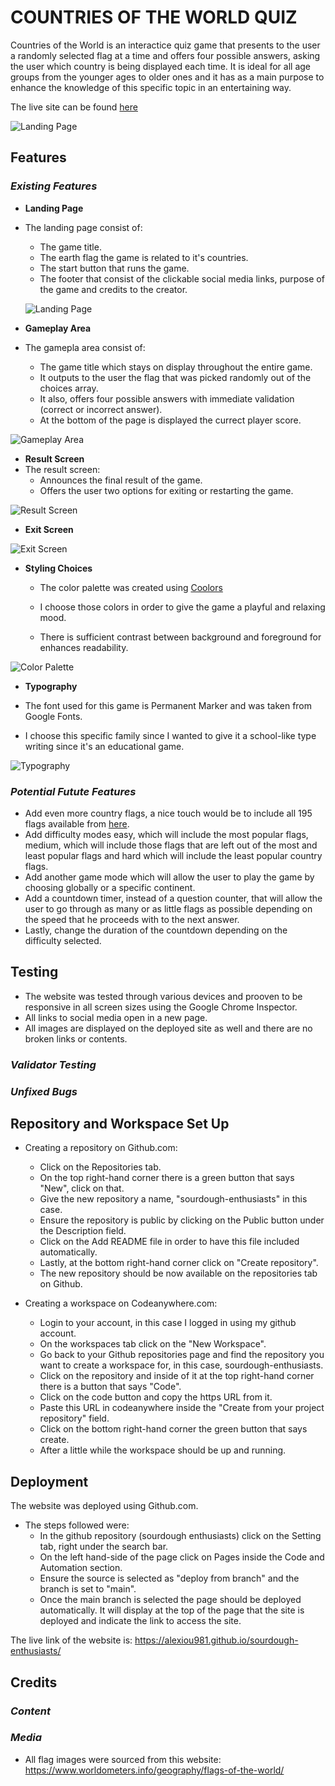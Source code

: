 # COUNTRIES OF THE WORLD QUIZ
Countries of the World is an interactice quiz game that presents to the user a randomly selected flag at a time and offers four possible answers, asking the user which country is being displayed each time. It is ideal for all age groups from the younger ages to older ones and it has as a main purpose to enhance the knowledge of this specific topic in an entertaining way.

The live site can be found [here](https://alexiou981.github.io/countries-of-the-world-quiz/)

![Landing Page](assets/images/am-i-responsive.png)

## **Features**
### *Existing Features*

- __Landing Page__
- The landing page consist of:
    - The game title.
    - The earth flag the game is related to it's countries.
    - The start button that runs the game.
    - The footer that consist of the clickable social media links, purpose of the game and credits to the creator.

    ![Landing Page](assets/images/landing-screen.png)

- __Gameplay Area__
- The gamepla area consist of:
    - The game title which stays on display throughout the entire game.
    - It outputs to the user the flag that was picked randomly out of the choices array.
    - It also, offers four possible answers with immediate validation (correct or incorrect answer).
    - At the bottom of the page is displayed the currect player score.

![Gameplay Area](assets/images/gameplay-area.png)

- __Result Screen__
- The result screen:
    - Announces the final result of the game.
    - Offers the user two options for exiting or restarting the game.

![Result Screen](assets/images/result-screen.png)

- __Exit Screen__

![Exit Screen](assets/images/exit-screen.png)

- __Styling Choices__

    - The color palette was created using [Coolors](https://coolors.co/)

    - I choose those colors in order to give the game a playful and relaxing mood.

    - There is sufficient contrast between background and foreground for enhances readability.

![Color Palette](assets/images/color-palette.png)

- __Typography__

- The font used for this game is Permanent Marker and was taken from Google Fonts.
- I choose this specific family since I wanted to give it a school-like type writing since it's an educational game.

![Typography](assets/images/typography.png)

### *Potential Futute Features*

- Add even more country flags, a nice touch would be to include all 195 flags available from [here](https://www.worldometers.info/geography/flags-of-the-world/).
- Add difficulty modes easy, which will include the most popular flags, medium, which will include those flags that are left out of the most and least popular flags and hard which will include the least popular country flags.
- Add another game mode which will allow the user to play the game by choosing globally or a specific continent.
- Add a countdown timer, instead of a question counter, that will allow the user to go through as many or as little flags as possible depending on the speed that he proceeds with to the next answer.
- Lastly, change the duration of the countdown depending on the difficulty selected.

## **Testing**

- The website was tested through various devices and prooven to be responsive in all screen sizes using the Google Chrome Inspector.
- All links to social media open in a new page.
- All images are displayed on the deployed site as well and there are no broken links or contents.

### *Validator Testing*

### *Unfixed Bugs* 

## **Repository and Workspace Set Up**
-  Creating a repository on Github.com:
    - Click on the Repositories tab.
    - On the top right-hand corner there is a green button that says "New", click on that.
    - Give the new repository a name, "sourdough-enthusiasts" in this case.
    - Ensure the repository is public by clicking on the Public button under the Description field.
    - Click on the Add README file in order to have this file included automatically.
    - Lastly, at the bottom right-hand corner click on "Create repository".
    - The new repository should be now available on the repositories tab on Github.

- Creating a workspace on Codeanywhere.com:
    - Login to your account, in this case I logged in using my github account.
    - On the workspaces tab click on the "New Workspace".
    - Go back to your Github repositories page and find the repository you want to create a workspace for, in this case, sourdough-enthusiasts.
    - Click on the repository and inside of it at the top right-hand corner there is a button that says "Code".
    - Click on the code button and copy the https URL from it.
    - Paste this URL in codeanywhere inside the "Create from your project repository" field.
    - Click on the bottom right-hand corner the green button that says create.
    - After a little while the workspace should be up and running.

## **Deployment** 
The website was deployed using Github.com. 
- The steps followed were: 
    - In the github repository (sourdough enthusiasts) click on the Setting tab, right under the search bar.
    - On the left hand-side of the page click on Pages inside the Code and Automation section.
    - Ensure the source is selected as "deploy from branch" and the branch is set to "main".
    - Once the main branch is selected the page should be deployed automatically. It will display at the top of the page that the site is deployed and indicate the link to access the site.

The live link of the website is: https://alexiou981.github.io/sourdough-enthusiasts/ 

## **Credits**
### *Content*

### *Media* 
- All flag images were sourced from this website: https://www.worldometers.info/geography/flags-of-the-world/